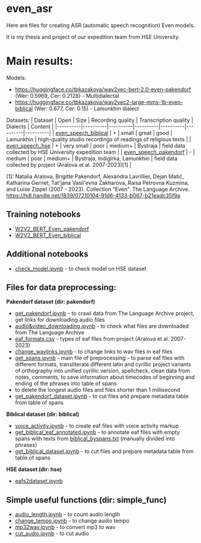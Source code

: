 # even_asr

Here are files for creating ASR (automatic speech recognition) Even models.

It is my thesis and project of our expedition team from HSE University.

# Main results:

Models:
- https://huggingface.co/tbkazakova/wav2vec-bert-2.0-even-pakendorf (Wer: 0.5969, Cer: 0.2128) - Multidialectal
- https://huggingface.co/tbkazakova/wav2vec2-large-mms-1b-even-biblical  (Wer: 0.677, Cer: 0.15) - Lamunkhin dialect

Datasets:
| Dataset | Open | Size | Recording quality | Transcription quality | Dialects | Content |
|----------|----------|----------|----------|----------|----------|----------|
| [even_speech_biblical](https://huggingface.co/datasets/tbkazakova/even_speech_biblical) | + | small | great | good | Lamunkhin | high-quality studio recordings of readings of religious texts |
| [even_speech_hse](https://huggingface.co/datasets/tbkazakova/even_speech_hse) | + | very small | poor | medium+ | Bystraja | field data collected by HSE University expedition team |
| [even_speech_pakendorf](https://huggingface.co/datasets/tbkazakova/even_speech_pakendorf) | - | medium | poor |  medium+ | Bystraja, Indigirka, Lamunkhin | field data collected by project (Aralova et al. 2007-2023)[1] |


[1]: Natalia Aralova, Brigitte Pakendorf, Alexandra Lavrillier, Dejan Matić, Katharina Gernet, Tat'jana Vasil'evna Zakharova, Raisa Petrovna Kuzmina, and Luise Zippel (2007 - 2023). Collection "Even". The Language Archive. https://hdl.handle.net/1839/07210104-91d6-4133-b067-b21eadc35f9a

## Training notebooks
- [W2V2_BERT_Even_pakendorf](https://github.com/tbkazakova/even_asr/blob/main/Fine_Tune_W2V2_BERT_Even_pakendorf.ipynb)
- [W2V2_BERT_Even_biblical](https://github.com/tbkazakova/even_asr/blob/main/Fine_Tune_W2V2_BERT_Even_biblical.ipynb)

## Additional notebooks
- [check_model.ipynb](https://github.com/tbkazakova/even_asr/blob/main/check_model.ipynb) - to check model on HSE dataset

## Files for data preprocessing:
**Pakendorf dataset (dir: pakendorf)**
- [get_pakendorf.ipynb](https://github.com/tbkazakova/even_asr/blob/main/preproc/pakendorf/get_pakendorf.ipynb) - to crawl data from The Language Archive project, get links for downloading audio files
- [audio&video_downloading.ipynb](https://github.com/tbkazakova/even_asr/blob/main/preproc/pakendorf/audio&video_downloading.ipynb) - to check what files are downloaded from The Language Archive
- [eaf_formats.csv](https://github.com/tbkazakova/even_asr/blob/main/preproc/pakendorf/eaf_formats.csv) - types of eaf files from project (Aralova et al. 2007-2023)
- [change_wavlinks.ipynb](https://github.com/tbkazakova/even_asr/blob/main/preproc/pakendorf/change_wavlinks.ipynb) - to change links to wav files in eaf files
- [get_spans.ipynb](https://github.com/tbkazakova/even_asr/blob/main/preproc/pakendorf/eaf_formats.csv) - main file of preprocessing - to parse eaf files with different formats, transliterate different latin and cyrillic project variants of orthography into unified cyrillic version, spellcheck, clean data from notes, comments, to save information about timecodes of beginning and ending of the phrases into table of spans
- to delete the longest audio files and files shorter than 1 millisecond
- [get_pakendorf_dataset.ipynb](https://github.com/tbkazakova/even_asr/blob/main/preproc/pakendorf/get_pakendorf_dataset.ipynb) - to cut files and prepare metadata table from table of spans
  
**Biblical dataset (dir: biblical)**
- [voice_activity.ipynb](https://github.com/tbkazakova/even_asr/blob/main/voice_activity.ipynb) - to create eaf files with voice activity markup
- [get_biblical_eaf_annotated.ipynb](https://github.com/tbkazakova/even_asr/blob/main/preproc/biblical/get_biblical_eaf_annotated.ipynb) - to annotate eaf files with empty spans with texts from [biblical_byspans.txt](https://github.com/tbkazakova/even_asr/blob/main/preproc/biblical/biblical_byspans.txt) (manually divided into phrases) 
- [get_biblical_dataset.ipynb](https://github.com/tbkazakova/even_asr/blob/main/preproc/biblical/get_biblical_dataset.ipynb) - to cut files and prepare metadata table from table of spans

**HSE dataset (dir: hse)**
- [eafs2dataset.ipynb](https://github.com/tbkazakova/even_asr/blob/main/preproc/hse/eafs2dataset.ipynb)
  
## Simple useful functions (dir: simple_func)
- [audio_length.ipynb](https://github.com/tbkazakova/even_asr/blob/main/audio_length.ipynb) - to count audio length
- [change_tempo.ipynb](https://github.com/tbkazakova/even_asr/blob/main/change_tempo.ipynb) - to change audio tempo
- [mp32wav.ipynb](https://github.com/tbkazakova/even_asr/blob/main/mp32wav.ipynb) - to convert mp3 to wav
- [cut_audio.ipynb](https://github.com/tbkazakova/even_asr/blob/main/cut_audio.ipynb) - to cut audio

